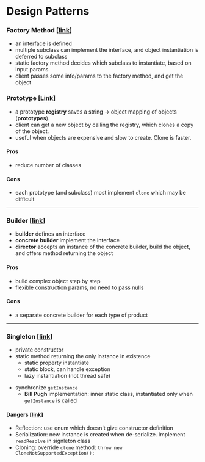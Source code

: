 # Design Patterns

### Factory Method [[link](https://www.geeksforgeeks.org/design-patterns-set-2-factory-method/?ref=lbp)]
* an interface is defined
* multiple subclass can implement the interface, and object instantiation is deferred to subclass
* static factory method decides which subclass to instantiate, based on input params
* client passes some info/params to the factory method, and get the object

### Prototype [[Link](https://www.geeksforgeeks.org/prototype-design-pattern/?ref=lbp)]
* a prototype **registry** saves a string -> object mapping of objects (**prototypes**).
* client can get a new object by calling the registry, which clones a copy of the object.
* useful when objects are expensive and slow to create. Clone is faster.

#### Pros
* reduce number of classes

#### Cons
* each prototype (and subclass) most implement `clone` which may be difficult

___
### Builder [[link](https://www.geeksforgeeks.org/builder-design-pattern/)]
* **builder** defines an interface
* **concrete builder** implement the interface
* **director** accepts an instance of the concrete builder, build the object, and offers method returning the object

#### Pros
* build complex object step by step
* flexible construction params, no need to pass nulls

#### Cons
* a separate concrete builder for each type of product

___
### Singleton [[link](https://www.geeksforgeeks.org/singleton-class-java/?ref=lbp)]
* private constructor
* static method returning the only instance in existence
  - static property instantiate
  - static block, can handle exception
  - lazy instantiation (not thread safe)
- synchronize `getInstance`
  - **Bill Pugh** implementation: inner static class, instantiated only when `getInstance` is called

#### Dangers [[link](https://www.geeksforgeeks.org/prevent-singleton-pattern-reflection-serialization-cloning/?ref=lbp)]
* Reflection: use enum which doesn't give constructor definition
* Serialization: new instance is created when de-serialize. Implement `readResolve` in signleton class
* Cloning: override `clone` method: `throw new CloneNotSupportedException();`
